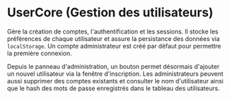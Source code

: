 # UserCore (Gestion des utilisateurs)

Gère la création de comptes, l'authentification et les sessions. Il stocke les
préférences de chaque utilisateur et assure la persistance des données via
`localStorage`. Un compte administrateur est créé par défaut pour permettre la
première connexion.

Depuis le panneau d'administration, un bouton permet désormais d'ajouter un nouvel utilisateur via la fenêtre d'inscription. Les administrateurs peuvent aussi supprimer des comptes existants et consulter le nom d'utilisateur ainsi que le hash des mots de passe enregistrés dans le tableau des utilisateurs.
